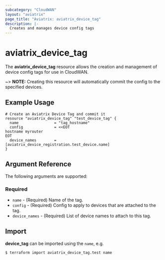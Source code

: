 ```yaml
---
subcategory: "CloudWAN"
layout: "aviatrix"
page_title: "Aviatrix: aviatrix_device_tag"
description: |-
  Creates and manages device config tags
---
```


# aviatrix_device_tag

The **aviatrix_device_tag** resource allows the creation and management of device config tags for use in CloudWAN.

~> **NOTE:** Creating this resource will automatically commit the config to the specified devices.

## Example Usage

```hcl
# Create an Aviatrix Device Tag and commit it
resource "aviatrix_device_tag" "test_device_tag" {
  name                = "tag_hostname"
  config              = <<EOT
hostname myrouter
EOT
  device_names        = [aviatrix_device_registration.test_device.name]
}
```

## Argument Reference

The following arguments are supported:

### Required
* `name` - (Required) Name of the tag.
* `config` - (Required) Config to apply to devices that are attached to the tag.
* `device_names` - (Required) List of device names to attach to this tag.


## Import

**device_tag** can be imported using the `name`, e.g.

```
$ terraform import aviatrix_device_tag.test name
```
